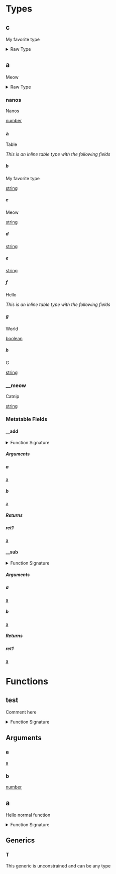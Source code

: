<div id="Types"></div>

# Types

<div id="c"></div>

## c

My favorite type

<details>
<summary>Raw Type</summary>

```luau
--!strict
--- My favorite type
type c<U, T = string> = {}
```

</details>

<div id="a"></div>

## a

Meow

<details>
<summary>Raw Type</summary>

```luau
-- Meow
type a = {
	-- Nanos
	nanos: number,

	-- Table
	a: {
		--- My favorite type
		b: string,

		--- Meow
		c: string,

		d: string,

		e: string,

		--- Hello
		f: {
			-- World
			g: boolean
		},

		--- G
		h: string
	},

	-- Catnip
	__meow: string,

	-- Metatable
	__add: (a: a, b: a) -> a,
	__sub: (a: a, b: a) -> a
}
```

</details>

<div id="nanos"></div>

### nanos

Nanos

[number](#number)

<div id="a"></div>

### a

Table

*This is an inline table type with the following fields*

<div id="b"></div>

##### b

My favorite type

[string](#string)

<div id="c"></div>

##### c

Meow

[string](#string)

<div id="d"></div>

##### d

[string](#string)

<div id="e"></div>

##### e

[string](#string)

<div id="f"></div>

##### f

Hello

*This is an inline table type with the following fields*

<div id="g"></div>

##### g

World

[boolean](#boolean)

<div id="h"></div>

##### h

G

[string](#string)

<div id="__meow"></div>

### __meow

Catnip

[string](#string)

<div id="MetatableFields"></div>

### Metatable Fields

<div id="__add"></div>

#### __add

<details>
<summary>Function Signature</summary>

```luau
__add: (a: a, b: a) -> a
```

</details>

<div id="Arguments"></div>

##### Arguments

<div id="a"></div>

##### a

[a](#a)

<div id="b"></div>

##### b

[a](#a)

<div id="Returns"></div>

##### Returns

<div id="ret1"></div>

##### ret1

[a](#a)<div id="__sub"></div>

#### __sub

<details>
<summary>Function Signature</summary>

```luau
__sub: (a: a, b: a) -> a
```

</details>

<div id="Arguments"></div>

##### Arguments

<div id="a"></div>

##### a

[a](#a)

<div id="b"></div>

##### b

[a](#a)

<div id="Returns"></div>

##### Returns

<div id="ret1"></div>

##### ret1

[a](#a)<div id="Functions"></div>

# Functions

<div id="test"></div>

## test

Comment here

<details>
<summary>Function Signature</summary>

```luau
--Comment here
function test(a: a, b: number) end
```

</details>

<div id="Arguments"></div>

## Arguments

<div id="a"></div>

### a

[a](#a)

<div id="b"></div>

### b

[number](#number)

<div id="a"></div>

## a

Hello normal function

<details>
<summary>Function Signature</summary>

```luau
-- Hello normal function
function a<T>() end
```

</details>

<div id="Generics"></div>

## Generics

<div id="T"></div>

### T

This generic is unconstrained and can be any type

